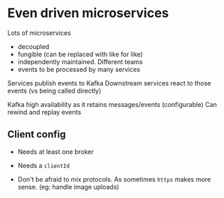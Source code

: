 # Even driven microservices

Lots of microservices

- decoupled
- fungible (can be replaced with like for like)
- independently maintained. Different teams
- events to be processed by many services

Services publish events to Kafka
Downstream services react to those events (vs being called directly)

Kafka high availability as it retains messages/events (configurable)
Can rewind and replay events

## Client config

- Needs at least one broker
- Needs a `clientId`

- Don't be afraid to mix protocols. As sometimes `https` makes more sense. (eg: handle image uploads)
